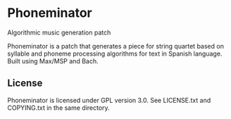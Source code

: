 # Phoneminator
Algorithmic music generation patch

Phoneminator is a patch that generates a piece for string quartet based on syllable and phoneme processing algorithms for text in Spanish language. Built using Max/MSP and Bach.

## License
Phoneminator is licensed under GPL version 3.0. See LICENSE.txt and COPYING.txt in the same directory.
